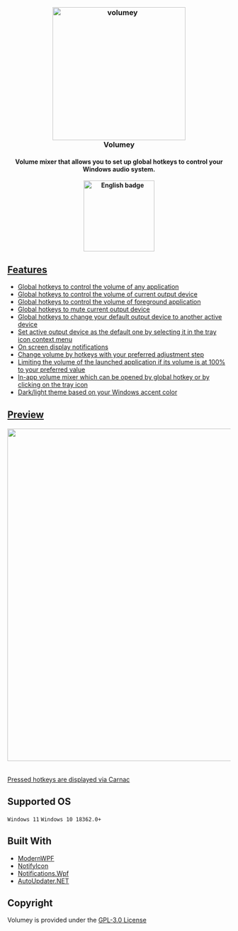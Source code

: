 
<h3 align="center">
  <br>
  <img width="300" src="https://i.imgur.com/yBMXIUz.png" alt="volumey">
  <br>
  Volumey
</h3>
<h4 align="center">
  Volume mixer that allows you to set up global hotkeys to control your Windows audio system. 
  <br>
  <br>
  <a href='//www.microsoft.com/store/apps/9mzcq03mx0s3?cid=storebadge&ocid=badge'>
      <img width="160" src='https://developer.microsoft.com/store/badges/images/English_get-it-from-MS.png' alt='English badge' 
  </a>
</h4>

## Features
- Global hotkeys to control the volume of any application
- Global hotkeys to control the volume of current output device
- Global hotkeys to control the volume of foreground application
- Global hotkeys to mute current output device
- Global hotkeys to change your default output device to another active device
- Set active output device as the default one by selecting it in the tray icon context menu
- On screen display notifications
- Change volume by hotkeys with your preferred adjustment step
- Limiting the volume of the launched application if its volume is at 100% to your preferred value
- In-app volume mixer which can be opened by global hotkey or by clicking on the tray icon
- Dark/light theme based on your Windows accent color

## Preview
<h6> 
  <img height="750" src="https://i.imgur.com/yyA8Q0d.gif">
</h6>
  Pressed hotkeys are displayed via <a href="https://github.com/Code52/carnac">Carnac</a>

## Supported OS
`Windows 11` `Windows 10 18362.0+`

## Built With
- [ModernWPF](https://github.com/Kinnara/ModernWpf)
- [NotifyIcon](https://github.com/G-Stas/wpf-notifyicon)
- [Notifications.Wpf](https://github.com/G-Stas/Notification.Wpf)
- [AutoUpdater.NET](https://github.com/ravibpatel/AutoUpdater.NET)

## Copyright
Volumey is provided under the [GPL-3.0 License](https://github.com/G-Stas/Volumey/blob/main/LICENSE)
